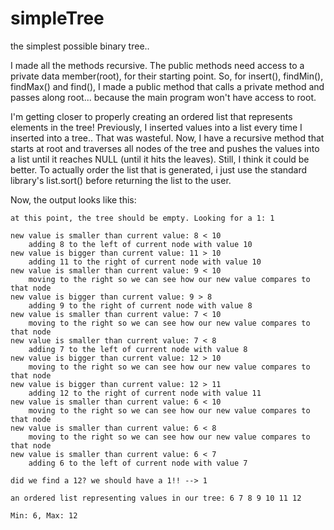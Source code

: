# simpleTree
the simplest possible binary tree.. 

I made all the methods recursive. The public methods need access to a private data member(root), for their starting point. So, for insert(), findMin(), findMax() and find(), I made a public method that calls a private method and passes along root... because the main program won't have access to root.

I'm getting closer to properly creating an ordered list that represents elements in the tree! Previously, I inserted values into a list every time I inserted into a tree.. That was wasteful. Now, I have a recursive method that starts at root and traverses all nodes of the tree and pushes the values into a list until it reaches NULL (until it hits the leaves). Still, I think it could be better. To actually order the list that is generated, i just use the standard library's list.sort() before returning the list to the user.

Now, the output looks like this:
```
at this point, the tree should be empty. Looking for a 1: 1

new value is smaller than current value: 8 < 10
	adding 8 to the left of current node with value 10
new value is bigger than current value: 11 > 10
	adding 11 to the right of current node with value 10
new value is smaller than current value: 9 < 10
	moving to the right so we can see how our new value compares to that node
new value is bigger than current value: 9 > 8
	adding 9 to the right of current node with value 8
new value is smaller than current value: 7 < 10
	moving to the right so we can see how our new value compares to that node
new value is smaller than current value: 7 < 8
	adding 7 to the left of current node with value 8
new value is bigger than current value: 12 > 10
	moving to the right so we can see how our new value compares to that node
new value is bigger than current value: 12 > 11
	adding 12 to the right of current node with value 11
new value is smaller than current value: 6 < 10
	moving to the right so we can see how our new value compares to that node
new value is smaller than current value: 6 < 8
	moving to the right so we can see how our new value compares to that node
new value is smaller than current value: 6 < 7
	adding 6 to the left of current node with value 7
	
did we find a 12? we should have a 1!! --> 1

an ordered list representing values in our tree: 6 7 8 9 10 11 12 

Min: 6, Max: 12
```


